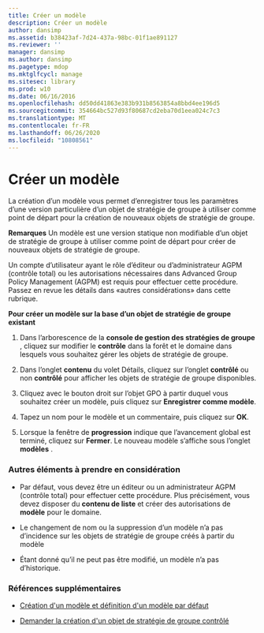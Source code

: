 ```yaml
---
title: Créer un modèle
description: Créer un modèle
author: dansimp
ms.assetid: b38423af-7d24-437a-98bc-01f1ae891127
ms.reviewer: ''
manager: dansimp
ms.author: dansimp
ms.pagetype: mdop
ms.mktglfcycl: manage
ms.sitesec: library
ms.prod: w10
ms.date: 06/16/2016
ms.openlocfilehash: dd50dd41863e383b931b8563854a8bbd4ee196d5
ms.sourcegitcommit: 354664bc527d93f80687cd2eba70d1eea024c7c3
ms.translationtype: MT
ms.contentlocale: fr-FR
ms.lasthandoff: 06/26/2020
ms.locfileid: "10808561"
---
```

# Créer un modèle


La création d’un modèle vous permet d’enregistrer tous les paramètres d’une version particulière d’un objet de stratégie de groupe à utiliser comme point de départ pour la création de nouveaux objets de stratégie de groupe.

**Remarques**  Un modèle est une version statique non modifiable d’un objet de stratégie de groupe à utiliser comme point de départ pour créer de nouveaux objets de stratégie de groupe.

 

Un compte d’utilisateur ayant le rôle d’éditeur ou d’administrateur AGPM (contrôle total) ou les autorisations nécessaires dans Advanced Group Policy Management (AGPM) est requis pour effectuer cette procédure. Passez en revue les détails dans «autres considérations» dans cette rubrique.

**Pour créer un modèle sur la base d’un objet de stratégie de groupe existant**

1.  Dans l’arborescence de la **console de gestion des stratégies de groupe** , cliquez sur modifier le **contrôle** dans la forêt et le domaine dans lesquels vous souhaitez gérer les objets de stratégie de groupe.

2.  Dans l’onglet **contenu** du volet Détails, cliquez sur l’onglet **contrôlé** ou non **contrôlé** pour afficher les objets de stratégie de groupe disponibles.

3.  Cliquez avec le bouton droit sur l’objet GPO à partir duquel vous souhaitez créer un modèle, puis cliquez sur **Enregistrer comme modèle**.

4.  Tapez un nom pour le modèle et un commentaire, puis cliquez sur **OK**.

5.  Lorsque la fenêtre de **progression** indique que l’avancement global est terminé, cliquez sur **Fermer**. Le nouveau modèle s’affiche sous l’onglet **modèles** .

### Autres éléments à prendre en considération

-   Par défaut, vous devez être un éditeur ou un administrateur AGPM (contrôle total) pour effectuer cette procédure. Plus précisément, vous devez disposer du **contenu de liste** et créer des autorisations de **modèle** pour le domaine.

-   Le changement de nom ou la suppression d’un modèle n’a pas d’incidence sur les objets de stratégie de groupe créés à partir du modèle

-   Étant donné qu’il ne peut pas être modifié, un modèle n’a pas d’historique.

### Références supplémentaires

-   [Création d'un modèle et définition d'un modèle par défaut](creating-a-template-and-setting-a-default-template-agpm40.md)

-   [Demander la création d'un objet de stratégie de groupe contrôlé](request-the-creation-of-a-new-controlled-gpo-agpm40.md)

 

 





